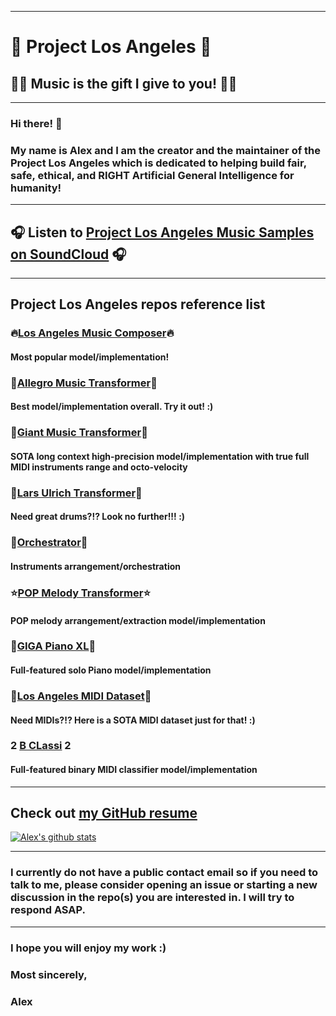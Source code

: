 ***
# 🌇 Project Los Angeles 🌇
## 🎵🎶 Music is the gift I give to you! 🎵🎶

***

### Hi there! 👋

### My name is Alex and I am the creator and the maintainer of the Project Los Angeles which is dedicated to helping build fair, safe, ethical, and RIGHT Artificial General Intelligence for humanity!

***

## 🎧 Listen to [Project Los Angeles Music Samples on SoundCloud](https://soundcloud.com/aleksandr-sigalov-61) 🎧

***

## Project Los Angeles repos reference list

### 🔥[Los Angeles Music Composer](https://github.com/asigalov61/Los-Angeles-Music-Composer)🔥

#### Most popular model/implementation!

### 🥇[Allegro Music Transformer](https://github.com/asigalov61/Allegro-Music-Transformer)🥇

#### Best model/implementation overall. Try it out! :)

### 🐘[Giant Music Transformer](https://github.com/asigalov61/Giant-Music-Transformer)🐘

#### SOTA long context high-precision model/implementation with true full MIDI instruments range and octo-velocity

### 🥁[Lars Ulrich Transformer](https://github.com/asigalov61/Lars-Ulrich-Transformer)🥁

#### Need great drums?!? Look no further!!! :)

### 🎼[Orchestrator](https://github.com/asigalov61/Orchestrator)🎼

#### Instruments arrangement/orchestration

### ⭐[POP Melody Transformer](https://github.com/asigalov61/POP-Melody-Transformer)⭐

#### POP melody arrangement/extraction model/implementation

### 🎹[GIGA Piano XL](https://github.com/asigalov61/GIGA-Piano-XL)🎹

#### Full-featured solo Piano model/implementation

### 📁[Los Angeles MIDI Dataset](https://github.com/asigalov61/Los-Angeles-MIDI-Dataset)📁

#### Need MIDIs?!? Here is a SOTA MIDI dataset just for that! :)

### 2️ [B CLassi](https://github.com/asigalov61/B-CLassi) 2️

#### Full-featured binary MIDI classifier model/implementation

***

## Check out [my GitHub resume](https://resume.github.io/?asigalov61)

[![Alex's github stats](https://github-readme-stats.vercel.app/api?username=asigalov61&count_private=true&show_icons=true&theme=radical)](https://github.com/anuraghazra/github-readme-stats)

***

### I currently do not have a public contact email so if you need to talk to me, please consider opening an issue or starting a new discussion in the repo(s) you are interested in. I will try to respond ASAP.

***

### I hope you will enjoy my work :)

### Most sincerely,

### Alex

<!--
**asigalov61/asigalov61** is a ✨ _special_ ✨ repository because its `README.md` (this file) appears on your GitHub profile.

Here are some ideas to get you started:

- 🔭 I’m currently working on ...
- 🌱 I’m currently learning ...
- 👯 I’m looking to collaborate on ...
- 🤔 I’m looking for help with ...
- 💬 Ask me about ...
- 📫 How to reach me: ...
- 😄 Pronouns: ...
- ⚡ Fun fact: ...
-->
